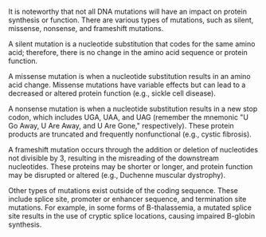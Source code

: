 It is noteworthy that not all DNA mutations will have an impact on protein synthesis or function. There are various types of mutations, such as silent, missense, nonsense, and frameshift mutations.

A silent mutation is a nucleotide substitution that codes for the same amino acid; therefore, there is no change in the amino acid sequence or protein function.

A missense mutation is when a nucleotide substitution results in an amino acid change. Missense mutations have variable effects but can lead to a decreased or altered protein function (e.g., sickle cell disease).

A nonsense mutation is when a nucleotide substitution results in a new stop codon, which includes UGA, UAA, and UAG (remember the mnemonic "U Go Away, U Are Away, and U Are Gone," respectively). These protein products are truncated and frequently nonfunctional (e.g., cystic fibrosis).

A frameshift mutation occurs through the addition or deletion of nucleotides not divisible by 3, resulting in the misreading of the downstream nucleotides. These proteins may be shorter or longer, and protein function may be disrupted or altered (e.g., Duchenne muscular dystrophy).

Other types of mutations exist outside of the coding sequence. These include splice site, promoter or enhancer sequence, and termination site mutations. For example, in some forms of B-thalassemia, a mutated splice site results in the use of cryptic splice locations, causing impaired B-globin synthesis.